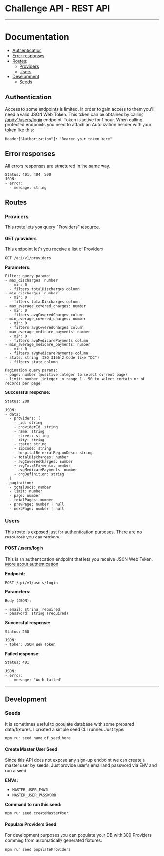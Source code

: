 # Challenge API - REST API

---

# Documentation

- [Authentication](#authentication)
- [Error responses](#error-responses)
- [Routes](#routes):
  - [Providers](#providers)
  - [Users](#users)
- [Development](#development)
  - [Seeds](#seeds)

## Authentication

Access to some endpoints is limited. In order to gain access to them you'll need a valid JSON Web Token. This token can be obtained by calling [/api/v1/users/login](#post-userslogin) endpoint. Token is active for 1 hour. When calling protected endpoints you need to attach an Autorization header with your token like this:

```
Header["Authorization"]: "Bearer your_token_here"
```

## Error responses

All errors responses are structured in the same way.

```
Status: 401, 404, 500
JSON:
- error:
  - message: string
```

## Routes
### Providers

This route lets you query "Providers" resource.

#### GET /providers

This endpoint let's you receive a list of Providers

```
GET /api/v1/providers
```

**Parameters:**

```
Filters query params:
- max_discharges: number
  - min: 0
  - filters totalDischarges column
- min_discharges: number
  - min: 0
  - filters totalDischarges column
- max_average_covered_charges: number
  - min: 0
  - filters avgCoveredCharges column
- min_average_covered_charges: number
  - min: 0
  - filters avgCoveredCharges column
- max_average_medicare_payments: number
  - min: 0
  - filters avgMedicarePayments column
- min_average_medicare_payments: number
  - min: 0
  - filters avgMedicarePayments column
- state: string (ISO 3166-2 Code like "DC")
  - filters state column

Pagination query params:
- page: number (positive integer to select current page)
- limit: number (integer in range 1 - 50 to select certain nr of records per page)
```

**Successful response:**

```
Status: 200

JSON:
- data:
  - providers: [
    - _id: string
    - providerId: string
    - name: string
    - street: string
    - city: string
    - state: string
    - zipcode: string
    - hospitalReferralRegionDesc: string
    - totalDischarges: number
    - avgCoveredCharges: number
    - avgTotalPayments: number
    - avgMedicarePayments: number
    - drgDefinition: string
  ]
- pagination:
  - totalDocs: number
  - limit: number
  - page: number
  - totalPages: number
  - prevPage: number | null
  - nextPage: number | null

```

### Users

This route is exposed just for authentication purposes. There are no resources you can retrieve.

#### POST /users/login

This is an authentication endpoint that lets you receive JSON Web Token. [More about authentication](#authentication)

**Endpoint:**

```
POST /api/v1/users/login
```

**Parameters:**

```
Body (JSON):

- email: string (required)
- password: string (required)
```

**Successful response:**

```
Status: 200

JSON:
- token: JSON Web Token
```

**Failed response:**

```
Status: 401

JSON:
- error:
  - message: "Auth failed"
```

---

## Development

### Seeds

It is sometimes useful to populate database with some prepared data/fixtures. I created a simple seed CLI runner. Just type:
```bash
npm run seed name_of_seed_here
```

#### Create Master User Seed
Since this API does not expose any sign-up endpoint we can create a master user by seeds. Just provide user's email and password via ENV and run a seed.

**ENVs:**
- `MASTER_USER_EMAIL`
- `MASTER_USER_PASSWORD`

**Command to run this seed:**
```bash
npm run seed createMasterUser
```

#### Populate Providers Seed
For development purposes you can populate your DB with 300 Providers comming from automatically generated fixtures:
```bash
npm run seed populateProviders
```
